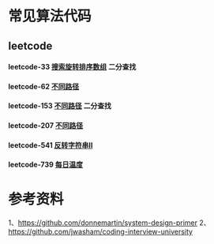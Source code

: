 # 常见算法代码

## leetcode
#### leetcode-33 [搜索旋转排序数组][33] 二分查找
#### leetcode-62 [不同路径][62]
#### leetcode-153 [不同路径][153] 二分查找
#### leetcode-207 [不同路径][207]
#### leetcode-541 [反转字符串II][541]
#### leetcode-739 [每日温度][739]


[33]: https://github.com/NicoleRobin/algorithm/blob/master/Algorithm/go/33/33.go
[62]: https://github.com/NicoleRobin/algorithm/blob/master/Algorithm/go/62/62.go
[153]: https://github.com/NicoleRobin/algorithm/blob/master/Algorithm/go/153/153.go
[207]: https://github.com/NicoleRobin/algorithm/blob/master/Algorithm/go/207/207.go
[541]: https://github.com/NicoleRobin/algorithm/blob/master/Algorithm/go/541/541.go
[739]: https://github.com/NicoleRobin/algorithm/blob/master/Algorithm/go/739/739.go

# 参考资料
1、https://github.com/donnemartin/system-design-primer
2、https://github.com/jwasham/coding-interview-university